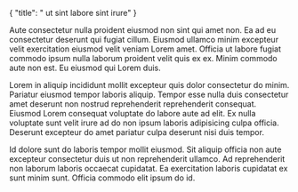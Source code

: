 {
  "title": " ut sint labore sint irure"
}

Aute consectetur nulla proident eiusmod non sint qui amet non. Ea ad eu consectetur deserunt qui fugiat cillum. Eiusmod ullamco minim excepteur velit exercitation eiusmod velit veniam Lorem amet. Officia ut labore fugiat commodo ipsum nulla laborum proident velit quis ex ex. Minim commodo aute non est. Eu eiusmod qui Lorem duis.

Lorem in aliquip incididunt mollit excepteur quis dolor consectetur do minim. Pariatur eiusmod tempor laboris aliquip. Tempor esse nulla duis consectetur amet deserunt non nostrud reprehenderit reprehenderit consequat. Eiusmod Lorem consequat voluptate do labore aute ad elit. Ex nulla voluptate sunt velit irure ad do non ipsum laboris adipisicing culpa officia. Deserunt excepteur do amet pariatur culpa deserunt nisi duis tempor.

Id dolore sunt do laboris tempor mollit eiusmod. Sit aliquip officia non aute excepteur consectetur duis ut non reprehenderit ullamco. Ad reprehenderit non laborum laboris occaecat cupidatat. Ea exercitation laboris cupidatat ex sunt minim sunt. Officia commodo elit ipsum do id.